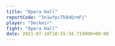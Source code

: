 ```yaml
---
title: "Opera Hall"
reportCode: "3n1wYpcTb84QrmFj"
player: "Deckmír"
fight: "Opera Hall"
date: 2021-07-18T18:55:34.719000+00:00
---
```

